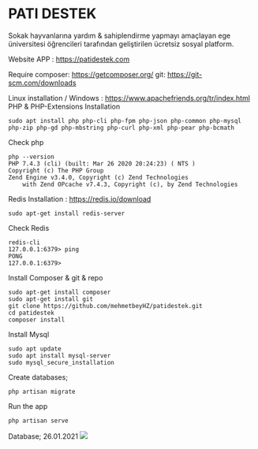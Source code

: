 # PATI DESTEK
Sokak hayvanlarına yardım & sahiplendirme yapmayı amaçlayan
ege üniversitesi öğrencileri tarafından geliştirilen ücretsiz sosyal platform.

Website APP : https://patidestek.com

Require
composer: https://getcomposer.org/
git: https://git-scm.com/downloads


Linux installation / Windows : https://www.apachefriends.org/tr/index.html
PHP & PHP-Extensions Installation
```shell
sudo apt install php php-cli php-fpm php-json php-common php-mysql php-zip php-gd php-mbstring php-curl php-xml php-pear php-bcmath
```

Check php
```shell
php --version
PHP 7.4.3 (cli) (built: Mar 26 2020 20:24:23) ( NTS )
Copyright (c) The PHP Group
Zend Engine v3.4.0, Copyright (c) Zend Technologies
    with Zend OPcache v7.4.3, Copyright (c), by Zend Technologies
```

Redis Installation : https://redis.io/download
```shell 
sudo apt-get install redis-server
```
Check Redis 
```shell
redis-cli
127.0.0.1:6379> ping
PONG
127.0.0.1:6379>
```

Install Composer & git & repo
```shell
sudo apt-get install composer
sudo apt-get install git
git clone https://github.com/mehmetbeyHZ/patidestek.git
cd patidestek
composer install 
```

Install Mysql
```shell
sudo apt update
sudo apt install mysql-server
sudo mysql_secure_installation
```

Create databases;
```shell
php artisan migrate
```

Run the app
```shell
php artisan serve
```

Database; 26.01.2021
<img src="https://i.hizliresim.com/fh0Q46.jpg">
